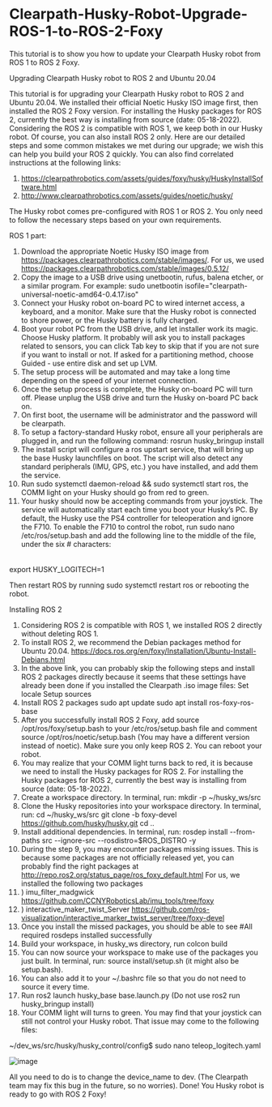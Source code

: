 # Clearpath-Husky-Robot-Upgrade-ROS-1-to-ROS-2-Foxy
This tutorial is to show you how to update your Clearpath Husky robot from ROS 1 to ROS 2 Foxy. 

Upgrading Clearpath Husky robot to ROS 2 and Ubuntu 20.04

This tutorial is for upgrading your Clearpath Husky robot to ROS 2 and Ubuntu 20.04. We installed their official Noetic Husky ISO image first, then installed the ROS 2 Foxy version. For installing the Husky packages for ROS 2, currently the best way is installing from source (date: 05-18-2022). Considering the ROS 2 is compatible with ROS 1, we keep both in our Husky robot. Of course, you can also install ROS 2 only. Here are our detailed steps and some common mistakes we met during our upgrade; we wish this can help you build your ROS 2 quickly. You can also find correlated instructions at the following links:
1.	https://clearpathrobotics.com/assets/guides/foxy/husky/HuskyInstallSoftware.html
2.	http://www.clearpathrobotics.com/assets/guides/noetic/husky/

The Husky robot comes pre-configured with ROS 1 or ROS 2. You only need to follow the necessary steps based on your own requirements. 

ROS 1 part: 
1. Download the appropriate Noetic Husky ISO image from https://packages.clearpathrobotics.com/stable/images/.
For us, we used https://packages.clearpathrobotics.com/stable/images/0.5.12/
2. Copy the image to a USB drive using unetbootin, rufus, balena etcher, or a similar program. For example:
sudo unetbootin isofile="clearpath-universal-noetic-amd64-0.4.17.iso"
3. Connect your Husky robot on-board PC to wired internet access, a keyboard, and a monitor. Make sure that the Husky robot is connected to shore power, or the Husky battery is fully charged.
4. Boot your robot PC from the USB drive, and let installer work its magic. Choose Husky platform. It probably will ask you to install packages related to sensors, you can click Tab key to skip that if you are not sure if you want to install or not. If asked for a partitioning method, choose Guided - use entire disk and set up LVM.
5. The setup process will be automated and may take a long time depending on the speed of your internet connection.
6. Once the setup process is complete, the Husky on-board PC will turn off. Please unplug the USB drive and turn the Husky on-board PC back on.
7. On first boot, the username will be administrator and the password will be clearpath.
8. To setup a factory-standard Husky robot, ensure all your peripherals are plugged in, and run the following command: rosrun husky_bringup install
9. The install script will configure a ros upstart service, that will bring up the base Husky launchfiles on boot. The script will also detect any standard peripherals (IMU, GPS, etc.) you have installed, and add them the service.
10. Run sudo systemctl daemon-reload && sudo systemctl start ros, the COMM light on your Husky should go from red to green.
11. Your husky should now be accepting commands from your joystick. The service will automatically start each time you boot your Husky’s PC. By default, the Husky use the PS4 controller for teleoperation and ignore the F710. To enable the F710 to control the robot, run sudo nano /etc/ros/setup.bash and add the following line to the middle of the file, under the six # characters: 
######
export HUSKY_LOGITECH=1

Then restart ROS by running sudo systemctl restart ros or rebooting the robot. 

Installing ROS 2
1. Considering ROS 2 is compatible with ROS 1, we installed ROS 2 directly without deleting ROS 1.
2. To install ROS 2, we recommend the Debian packages method for Ubuntu 20.04.
https://docs.ros.org/en/foxy/Installation/Ubuntu-Install-Debians.html
3. In the above link, you can probably skip the following steps and install ROS 2 packages directly because it seems that these settings have already been done if you installed the Clearpath .iso image files:
	Set locale
	Setup sources
4. Install ROS 2 packages
sudo apt update
sudo apt install ros-foxy-ros-base 
5.  After you successfully install ROS 2 Foxy, add source /opt/ros/foxy/setup.bash to your /etc/ros/setup.bash file and comment source /opt/ros/noetic/setup.bash (You may have a different version instead of noetic). Make sure you only keep ROS 2. You can reboot your robot.
6. You may realize that your COMM light turns back to red, it is because we need to install the Husky packages for ROS 2. For installing the Husky packages for ROS 2, currently the best way is installing from source (date: 05-18-2022).
7.  Create a workspace directory. In terminal, run:
mkdir -p ~/husky_ws/src
8. Clone the Husky repositories into your workspace directory. In terminal, run:
cd ~/husky_ws/src
git clone -b foxy-devel https://github.com/husky/husky.git
cd ..
9. Install additional dependencies. In terminal, run:
rosdep install --from-paths src --ignore-src --rosdistro=$ROS_DISTRO -y
10. During the step 9, you may encounter packages missing issues. This is because some packages are not officially released yet, you can probably find the right packages at http://repo.ros2.org/status_page/ros_foxy_default.html
For us, we installed the following two packages 
1.	) imu_filter_madgwick
https://github.com/CCNYRoboticsLab/imu_tools/tree/foxy
2.	) interactive_maker_twist_Server
https://github.com/ros-visualization/interactive_marker_twist_server/tree/foxy-devel
11. Once you install the missed packages, you should be able to see #All required rosdeps installed successfully
12. Build your workspace, in husky_ws directory, run
colcon build
13. You can now source your workspace to make use of the packages you just built. In terminal, run:
source install/setup.sh (it might also be setup.bash). 
14. You can also add it to your ~/.bashrc file so that you do not need to source it every time.
15. Run ros2 launch husky_base base.launch.py (Do not use ros2 run husky_bringup install)
16. Your COMM light will turns to green. You may find that your joystick can still not control your Husky robot. That issue may come to the following files:

~/dev_ws/src/husky/husky_control/config$ sudo nano teleop_logitech.yaml 

![image](https://user-images.githubusercontent.com/106189785/170120113-100f794f-0cd9-4555-840d-a216655a5ac1.png)


All you need to do is to change the device_name to dev. (The Clearpath team may fix this bug in the future, so no worries).
Done! You Husky robot is ready to go with ROS 2 Foxy!
